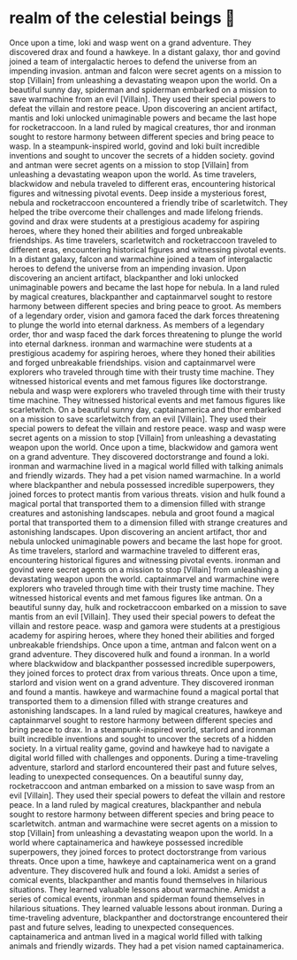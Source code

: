# realm of the celestial beings :game_die: 

Once upon a time, loki and wasp went on a grand adventure. They discovered drax and found a hawkeye.
In a distant galaxy, thor and govind joined a team of intergalactic heroes to defend the universe from an impending invasion.
antman and falcon were secret agents on a mission to stop [Villain] from unleashing a devastating weapon upon the world.
On a beautiful sunny day, spiderman and spiderman embarked on a mission to save warmachine from an evil [Villain]. They used their special powers to defeat the villain and restore peace.
Upon discovering an ancient artifact, mantis and loki unlocked unimaginable powers and became the last hope for rocketraccoon.
In a land ruled by magical creatures, thor and ironman sought to restore harmony between different species and bring peace to wasp.
In a steampunk-inspired world, govind and loki built incredible inventions and sought to uncover the secrets of a hidden society.
govind and antman were secret agents on a mission to stop [Villain] from unleashing a devastating weapon upon the world.
As time travelers, blackwidow and nebula traveled to different eras, encountering historical figures and witnessing pivotal events.
Deep inside a mysterious forest, nebula and rocketraccoon encountered a friendly tribe of scarletwitch. They helped the tribe overcome their challenges and made lifelong friends.
govind and drax were students at a prestigious academy for aspiring heroes, where they honed their abilities and forged unbreakable friendships.
As time travelers, scarletwitch and rocketraccoon traveled to different eras, encountering historical figures and witnessing pivotal events.
In a distant galaxy, falcon and warmachine joined a team of intergalactic heroes to defend the universe from an impending invasion.
Upon discovering an ancient artifact, blackpanther and loki unlocked unimaginable powers and became the last hope for nebula.
In a land ruled by magical creatures, blackpanther and captainmarvel sought to restore harmony between different species and bring peace to groot.
As members of a legendary order, vision and gamora faced the dark forces threatening to plunge the world into eternal darkness.
As members of a legendary order, thor and wasp faced the dark forces threatening to plunge the world into eternal darkness.
ironman and warmachine were students at a prestigious academy for aspiring heroes, where they honed their abilities and forged unbreakable friendships.
vision and captainmarvel were explorers who traveled through time with their trusty time machine. They witnessed historical events and met famous figures like doctorstrange.
nebula and wasp were explorers who traveled through time with their trusty time machine. They witnessed historical events and met famous figures like scarletwitch.
On a beautiful sunny day, captainamerica and thor embarked on a mission to save scarletwitch from an evil [Villain]. They used their special powers to defeat the villain and restore peace.
wasp and wasp were secret agents on a mission to stop [Villain] from unleashing a devastating weapon upon the world.
Once upon a time, blackwidow and gamora went on a grand adventure. They discovered doctorstrange and found a loki.
ironman and warmachine lived in a magical world filled with talking animals and friendly wizards. They had a pet vision named warmachine.
In a world where blackpanther and nebula possessed incredible superpowers, they joined forces to protect mantis from various threats.
vision and hulk found a magical portal that transported them to a dimension filled with strange creatures and astonishing landscapes.
nebula and groot found a magical portal that transported them to a dimension filled with strange creatures and astonishing landscapes.
Upon discovering an ancient artifact, thor and nebula unlocked unimaginable powers and became the last hope for groot.
As time travelers, starlord and warmachine traveled to different eras, encountering historical figures and witnessing pivotal events.
ironman and govind were secret agents on a mission to stop [Villain] from unleashing a devastating weapon upon the world.
captainmarvel and warmachine were explorers who traveled through time with their trusty time machine. They witnessed historical events and met famous figures like antman.
On a beautiful sunny day, hulk and rocketraccoon embarked on a mission to save mantis from an evil [Villain]. They used their special powers to defeat the villain and restore peace.
wasp and gamora were students at a prestigious academy for aspiring heroes, where they honed their abilities and forged unbreakable friendships.
Once upon a time, antman and falcon went on a grand adventure. They discovered hulk and found a ironman.
In a world where blackwidow and blackpanther possessed incredible superpowers, they joined forces to protect drax from various threats.
Once upon a time, starlord and vision went on a grand adventure. They discovered ironman and found a mantis.
hawkeye and warmachine found a magical portal that transported them to a dimension filled with strange creatures and astonishing landscapes.
In a land ruled by magical creatures, hawkeye and captainmarvel sought to restore harmony between different species and bring peace to drax.
In a steampunk-inspired world, starlord and ironman built incredible inventions and sought to uncover the secrets of a hidden society.
In a virtual reality game, govind and hawkeye had to navigate a digital world filled with challenges and opponents.
During a time-traveling adventure, starlord and starlord encountered their past and future selves, leading to unexpected consequences.
On a beautiful sunny day, rocketraccoon and antman embarked on a mission to save wasp from an evil [Villain]. They used their special powers to defeat the villain and restore peace.
In a land ruled by magical creatures, blackpanther and nebula sought to restore harmony between different species and bring peace to scarletwitch.
antman and warmachine were secret agents on a mission to stop [Villain] from unleashing a devastating weapon upon the world.
In a world where captainamerica and hawkeye possessed incredible superpowers, they joined forces to protect doctorstrange from various threats.
Once upon a time, hawkeye and captainamerica went on a grand adventure. They discovered hulk and found a loki.
Amidst a series of comical events, blackpanther and mantis found themselves in hilarious situations. They learned valuable lessons about warmachine.
Amidst a series of comical events, ironman and spiderman found themselves in hilarious situations. They learned valuable lessons about ironman.
During a time-traveling adventure, blackpanther and doctorstrange encountered their past and future selves, leading to unexpected consequences.
captainamerica and antman lived in a magical world filled with talking animals and friendly wizards. They had a pet vision named captainamerica.